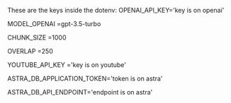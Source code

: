These are the keys inside the dotenv:
OPENAI_API_KEY='key is on openai'

MODEL_OPENAI =gpt-3.5-turbo

CHUNK_SIZE =1000

OVERLAP =250

YOUTUBE_API_KEY ='key is on youtube'

ASTRA_DB_APPLICATION_TOKEN='token is on astra'

ASTRA_DB_API_ENDPOINT='endpoint is on astra'